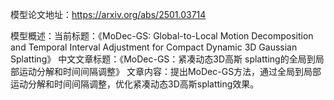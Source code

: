 模型论文地址：https://arxiv.org/abs/2501.03714

模型概述：当前标题：《MoDec-GS: Global-to-Local Motion Decomposition and Temporal Interval Adjustment for Compact Dynamic 3D Gaussian Splatting》
中文文章标题：《MoDec-GS：紧凑动态3D高斯 splatting的全局到局部运动分解和时间间隔调整》
文章内容：提出MoDec-GS方法，通过全局到局部运动分解和时间间隔调整，优化紧凑动态3D高斯splatting效果。
